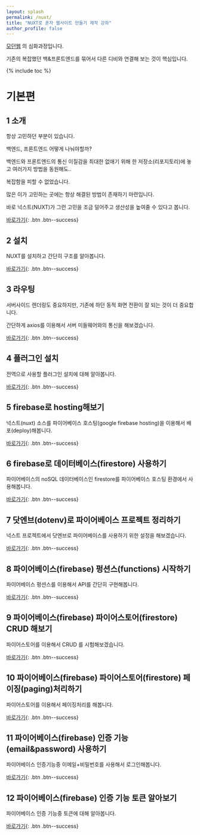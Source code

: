 ```yaml
---
layout: splash
permalink: /nuxt/
title: "NUXT로 혼자 웹사이트 만들기 제작 강좌"
author_profile: false
---
```


[모던웹](/nemv/) 의 심화과정입니다.

기존의 복잡했던 백&프론트엔드를 묶어서 다른 디비와 연결해 보는 것이 핵심입니다.

{% include toc %}

# 기본편

## 1 소개

항상 고민하던 부분이 있습니다.

백엔드, 프론트엔드 어떻게 나눠야할까?

백엔드와 프론트엔드의 통신 이질감을 최대한 없애기 위해 한 저장소(리포지토리)에 놓고 여러가지 방법을 동원해도..

복잡함을 피할 수 없었습니다.

많은 이가 고민하는 곳에는 항상 해결된 방법이 존재하기 마련입니다.

바로 넉스트(NUXT)가 그런 고민을 조금 덜어주고 생산성을 높여줄 수 있다고 봅니다.

[바로가기](/nuxt/nuxt-001-intro/){: .btn .btn--success}

## 2 설치

NUXT를 설치하고 간단히 구조를 알아봅니다. 

[바로가기](/nuxt/nuxt-002-install/){: .btn .btn--success}

## 3 라우팅

서버사이드 렌더링도 중요하지만, 기존에 하던 동적 화면 전환이 잘 되는 것이 더 중요합니다.

간단하게 axios를 이용해서 서버 미들웨어와의 통신을 해보겠습니다.

[바로가기](/nuxt/nuxt-003-routing/){: .btn .btn--success}

## 4 플러그인 설치

전역으로 사용할 플러그인 설치에 대해 알아봅니다.

[바로가기](/nuxt/nuxt-004-plugin/){: .btn .btn--success}

## 5 firebase로 hosting해보기

넉스트(nuxt) 소스를 파이어베이스 호스팅(google firebase hosting)을 이용해서 배포(deploy)해봅니다.

[바로가기](/nuxt/nuxt-005-firebase-hosting/){: .btn .btn--success}

## 6 firebase로 데이터베이스(firestore) 사용하기 

파이어베이스의 noSQL 데이터베이스인 firestore를 파이어베이스 호스팅 환경에서 사용해봅니다.

[바로가기](/nuxt/nuxt-006-firebase-firestore/){: .btn .btn--success}

## 7 닷엔브(dotenv)로 파이어베이스 프로젝트 정리하기 

넉스트 프로젝트에서 닷엔브로 파이어베이스를 사용하기 위한 설정을 해보겠습니다.

[바로가기](/nuxt/nuxt-007-firebase-dotenv/){: .btn .btn--success}

## 8 파이어베이스(firebase) 펑션스(functions) 시작하기

파이어베이스 펑션스를 이용해서 API를 간단히 구현해봅니다.

[바로가기](/nuxt/nuxt-008-firebase-functions-start/){: .btn .btn--success}

## 9 파이어베이스(firebase) 파이어스토어(firestore) CRUD 해보기

파이어스토어를 이용해서 CRUD 를 시험해보겠습니다.

[바로가기](/nuxt/nuxt-009-firebase-firestore-crud/){: .btn .btn--success}

## 10 파이어베이스(firebase) 파이어스토어(firestore) 페이징(paging)처리하기

파이어스토어를 이용해서 페이징처리를 해봅니다.

[바로가기](/nuxt/nuxt-010-firebase-firestore-paging/){: .btn .btn--success}

## 11 파이어베이스(firebase) 인증 기능(email&password) 사용하기

파이어베이스 인증기능중 이메일+비밀번호를 사용해서 로그인해봅니다.

[바로가기](/nuxt/nuxt-011-firebase-auth/){: .btn .btn--success}

## 12 파이어베이스(firebase) 인증 기능 토큰 알아보기

파이어베이스 인증 기능중 토큰에 대해 알아봅니다.

[바로가기](/nuxt/nuxt-012-firebase-auth-token/){: .btn .btn--success}
